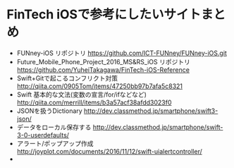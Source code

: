 # FinTech iOSで参考にしたいサイトまとめ
- FUNney-iOS リポジトリ <https://github.com/ICT-FUNney/FUNney-iOS.git>
- Future_Mobile_Phone_Project_2016_MS&RS_iOS リポジトリ <https://github.com/YuheiTakagawa/FinTech-iOS-Reference>
- Swift+Gitで起こるコンフリクト対策 <http://qiita.com/0905Tom/items/47250bb97b7afa5c8321>
- Swift 基本的な文法(変数の宣言/for/ifなどなど) <http://qiita.com/merrill/items/b3a57acf38afdd3023f0>
- JSONを扱うDictionary <http://dev.classmethod.jp/smartphone/swift3-json/>
- データをローカル保存する <http://dev.classmethod.jp/smartphone/swift-3-0-userdefaults/>
- アラート/ポップアップ作成 <http://joyplot.com/documents/2016/11/12/swift-uialertcontroller/>
- 
